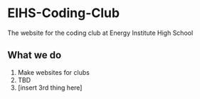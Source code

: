 
# EIHS-Coding-Club

The website for the coding club at Energy Institute High School

## What we do

1. Make websites for clubs
2. TBD
3. [insert 3rd thing here]
